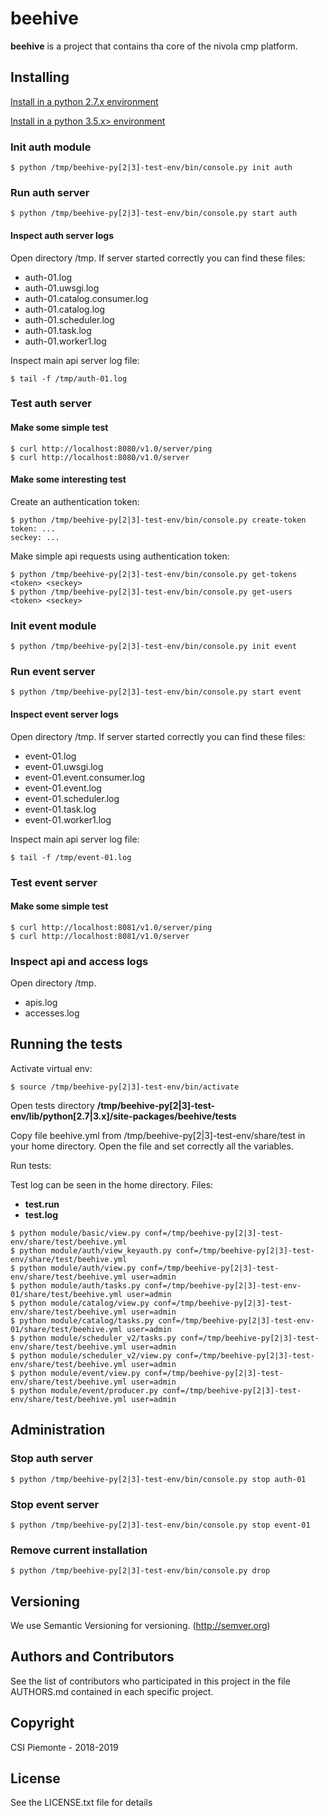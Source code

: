 # beehive
__beehive__ is a project that contains tha core of the nivola cmp platform.

## Installing

[Install in a python 2.7.x environment](PY2-INSTALL.md)

[Install in a python 3.5.x> environment](PY3-INSTALL.md)

### Init auth module

```
$ python /tmp/beehive-py[2|3]-test-env/bin/console.py init auth
```

### Run auth server

```
$ python /tmp/beehive-py[2|3]-test-env/bin/console.py start auth
```

#### Inspect auth server logs

Open directory /tmp. If server started correctly you can find these files:

- auth-01.log
- auth-01.uwsgi.log
- auth-01.catalog.consumer.log  
- auth-01.catalog.log  
- auth-01.scheduler.log  
- auth-01.task.log
- auth-01.worker1.log

Inspect main api server log file:

```
$ tail -f /tmp/auth-01.log
```

### Test auth server

#### Make some simple test

```
$ curl http://localhost:8080/v1.0/server/ping
$ curl http://localhost:8080/v1.0/server
```

#### Make some interesting test

Create an authentication token:

```
$ python /tmp/beehive-py[2|3]-test-env/bin/console.py create-token
token: ...
seckey: ...
```

Make simple api requests using authentication token:

```
$ python /tmp/beehive-py[2|3]-test-env/bin/console.py get-tokens <token> <seckey>
$ python /tmp/beehive-py[2|3]-test-env/bin/console.py get-users <token> <seckey>
```

### Init event module

```
$ python /tmp/beehive-py[2|3]-test-env/bin/console.py init event
```

### Run event server

```
$ python /tmp/beehive-py[2|3]-test-env/bin/console.py start event
```

#### Inspect event server logs

Open directory /tmp. If server started correctly you can find these files:

- event-01.log
- event-01.uwsgi.log
- event-01.event.consumer.log  
- event-01.event.log  
- event-01.scheduler.log  
- event-01.task.log
- event-01.worker1.log

Inspect main api server log file:

```
$ tail -f /tmp/event-01.log
```

### Test event server

#### Make some simple test

```
$ curl http://localhost:8081/v1.0/server/ping
$ curl http://localhost:8081/v1.0/server
```

### Inspect api and access logs

Open directory /tmp.

- apis.log
- accesses.log

## Running the tests
Activate virtual env:

```
$ source /tmp/beehive-py[2|3]-test-env/bin/activate
```

Open tests directory __/tmp/beehive-py[2|3]-test-env/lib/python[2.7|3.x]/site-packages/beehive/tests__

Copy file beehive.yml from /tmp/beehive-py[2|3]-test-env/share/test in your home directory. Open the file and set 
  correctly all the <BLANK> variables.

Run tests:

Test log can be seen in the home directory. 
Files: 
- __test.run__ 
- __test.log__

```
$ python module/basic/view.py conf=/tmp/beehive-py[2|3]-test-env/share/test/beehive.yml
$ python module/auth/view_keyauth.py conf=/tmp/beehive-py[2|3]-test-env/share/test/beehive.yml
$ python module/auth/view.py conf=/tmp/beehive-py[2|3]-test-env/share/test/beehive.yml user=admin
$ python module/auth/tasks.py conf=/tmp/beehive-py[2|3]-test-env-01/share/test/beehive.yml user=admin
$ python module/catalog/view.py conf=/tmp/beehive-py[2|3]-test-env/share/test/beehive.yml user=admin
$ python module/catalog/tasks.py conf=/tmp/beehive-py[2|3]-test-env-01/share/test/beehive.yml user=admin
$ python module/scheduler_v2/tasks.py conf=/tmp/beehive-py[2|3]-test-env/share/test/beehive.yml user=admin
$ python module/scheduler_v2/view.py conf=/tmp/beehive-py[2|3]-test-env/share/test/beehive.yml user=admin
$ python module/event/view.py conf=/tmp/beehive-py[2|3]-test-env/share/test/beehive.yml user=admin
$ python module/event/producer.py conf=/tmp/beehive-py[2|3]-test-env/share/test/beehive.yml user=admin
```

## Administration

### Stop auth server

```
$ python /tmp/beehive-py[2|3]-test-env/bin/console.py stop auth-01
```

### Stop event server

```
$ python /tmp/beehive-py[2|3]-test-env/bin/console.py stop event-01
```

### Remove current installation

```
$ python /tmp/beehive-py[2|3]-test-env/bin/console.py drop
```

## Versioning
We use Semantic Versioning for versioning. (http://semver.org)

## Authors and Contributors
See the list of contributors who participated in this project in the file AUTHORS.md contained in each specific project.

## Copyright
CSI Piemonte - 2018-2019

## License
See the LICENSE.txt file for details
